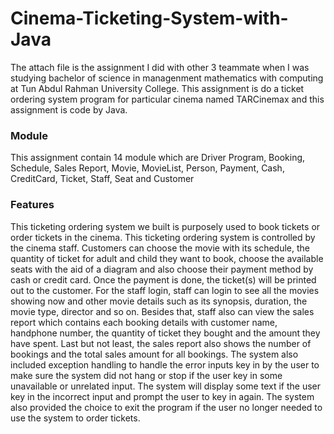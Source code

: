 # Cinema-Ticketing-System-with-Java
The attach file is the assignment I did with other 3 teammate when I was studying bachelor of science in managenment mathematics with computing at Tun Abdul Rahman University College. This assignment is do a ticket ordering system program for particular cinema named TARCinemax and this assignment is code by Java.

### Module
This assignment contain 14 module which are Driver Program, Booking, Schedule, Sales Report, Movie, MovieList, Person, Payment, Cash, CreditCard, Ticket, Staff, Seat and Customer

### Features
This ticketing ordering system we built is purposely used to book tickets or order tickets in the cinema. This ticketing ordering system is controlled by the cinema staff. Customers can choose the movie with its schedule, the quantity of ticket for adult and child they want to book, choose the available seats with the aid of a diagram and also choose their payment method by cash or credit card. Once the payment is done, the ticket(s) will be printed out to the customer. For the staff login, staff can login to see all the movies showing now and other movie details such as its synopsis, duration, the movie type, director and so on. Besides that, staff also can view the sales report which contains each booking details with customer name, handphone number, the quantity of ticket they bought and the amount they have spent. Last but not least, the sales report also shows the number of bookings and the total sales amount for all bookings. The system also included exception handling to handle the error inputs key in by the user to make sure the system did not hang or stop if the user key in some unavailable or unrelated input. The system will display some text if the user key in the incorrect input and prompt the user to key in again. The system also provided the choice to exit the program if the user no longer needed to use the system to order tickets. 




